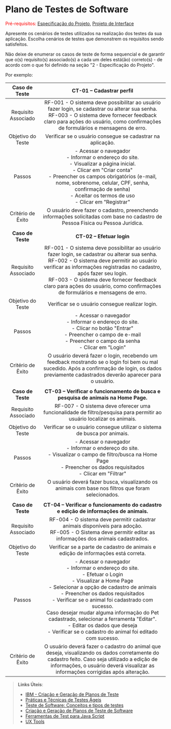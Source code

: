 # Plano de Testes de Software

<span style="color:red">Pré-requisitos: <a href="2-Especificação do Projeto.md"> Especificação do Projeto</a></span>, <a href="3-Projeto de Interface.md"> Projeto de Interface</a>

Apresente os cenários de testes utilizados na realização dos testes da sua aplicação. Escolha cenários de testes que demonstrem os requisitos sendo satisfeitos.

Não deixe de enumerar os casos de teste de forma sequencial e de garantir que o(s) requisito(s) associado(s) a cada um deles está(ão) correto(s) - de acordo com o que foi definido na seção "2 - Especificação do Projeto". 

Por exemplo:
 
| **Caso de Teste** 	| **CT-01 – Cadastrar perfil** 	|
|:---:	|:---:	|
|	Requisito Associado 	| RF-001 - O sistema deve possibilitar ao usuário fazer login, se cadastrar ou alterar sua senha. <br> RF-003 - O sistema deve fornecer feedback claro para ações do usuário, como confirmações de formulários e mensagens de erro.| 
| Objetivo do Teste 	| Verificar se o usuário consegue se cadastrar na aplicação. |
| Passos 	| - Acessar o navegador <br> - Informar o endereço do site. <br> - Visualizar a página inicial. <br> - Clicar em "Criar conta" <br> - Preencher os campos obrigatórios (e-mail, nome, sobrenome, celular, CPF, senha, confirmação de senha) <br> - Aceitar os termos de uso <br> - Clicar em "Registrar" |
|Critério de Êxito | O usuário deve fazer o cadastro, preenchendo informações solicitadas com base no cadastro de Pessoa Física ou Pessoa Jurídica. |
|  	|  	|
| **Caso de Teste** 	| **CT-02 – Efetuar login**	|
|Requisito Associado | RF-001 - O sistema deve possibilitar ao usuário fazer login, se cadastrar ou alterar sua senha. <br> RF-002 - O sistema deve permitir ao usuário verificar as informações registradas no cadastro, após fazer seu login. <br> RF-003 - O sistema deve fornecer feedback claro para ações do usuário, como confirmações de formulários e mensagens de erro. |
| Objetivo do Teste 	| Verificar se o usuário consegue realizar login. |
| Passos 	| - Acessar o navegador <br> - Informar o endereço do site. <br> - Clicar no botão "Entrar" <br> - Preencher o campo de e-mail <br> - Preencher o campo da senha <br> - Clicar em "Login" |
|Critério de Êxito | O usuário deverá fazer o login, recebendo um feedback mostrando se o login foi bem ou mal sucedido. Após a confirmação de login, os dados previamente cadastrados deverão aparecer para o usuário. |
|  	|  	|
| **Caso de Teste** 	| **CT-03 – Verificar o funcionamento de busca e pesquisa de animais na Home Page.**	|
|Requisito Associado | RF-007 - O sistema deve oferecer uma funcionalidade de filtro/pesquisa para permitir ao usuário localizar os animais. |
| Objetivo do Teste 	| Verificar se o usuário consegue utilizar o sistema de busca por animais. |
| Passos 	| - Acessar o navegador <br> - Informar o endereço do site. <br> - Visualizar o campo de filtro/busca na Home Page <br> - Preencher os dados requisitados <br> - Clicar em "Filtrar" |
|Critério de Êxito | O usuário deverá fazer busca, visualizando os animais com base nos filtros que foram selecionados. |
|  	|  	|
| **Caso de Teste** 	| **CT-04 – Verificar o funcionamento do cadastro e edição de informações de animais.**	|
|Requisito Associado | RF-004 - O sistema deve permitir cadastrar animais disponíveis para adoção. <br> RF-005 - O Sistema deve permitir editar as informações dos animais cadastrados.|
| Objetivo do Teste 	| Verificar se a parte de cadastro de animais e edição de informações está correta. |
| Passos 	| - Acessar o navegador <br> - Informar o endereço do site. <br> - Efetuar o Login <br> - Visualizar a Home Page <br> - Selecionar a opção de cadastro de animais <br> - Preencher os dados requisitados <br> - Verificar se o animal foi cadastrado com sucesso. <br> Caso desejar mudar alguma informação do Pet cadastrado, selecionar a ferramenta "Editar". <br> - Editar os dados que deseja <br> - Verificar se o cadastro do animal foi editado com sucesso. |
|Critério de Êxito | O usuário deverá fazer o cadastro do animal que deseja, visualizando os dados corretamente do cadastro feito. Caso seja utilizado a edição de informações, o usuário deverá visualizar as informações corrigidas após alteração. |

 
> **Links Úteis**:
> - [IBM - Criação e Geração de Planos de Teste](https://www.ibm.com/developerworks/br/local/rational/criacao_geracao_planos_testes_software/index.html)
> - [Práticas e Técnicas de Testes Ágeis](http://assiste.serpro.gov.br/serproagil/Apresenta/slides.pdf)
> -  [Teste de Software: Conceitos e tipos de testes](https://blog.onedaytesting.com.br/teste-de-software/)
> - [Criação e Geração de Planos de Teste de Software](https://www.ibm.com/developerworks/br/local/rational/criacao_geracao_planos_testes_software/index.html)
> - [Ferramentas de Test para Java Script](https://geekflare.com/javascript-unit-testing/)
> - [UX Tools](https://uxdesign.cc/ux-user-research-and-user-testing-tools-2d339d379dc7)
